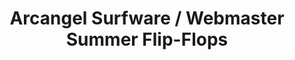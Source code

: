 ---
ee_id: '4386'
site: '1'
type: '2'
url: 2017-030-arcangel-surfware-webmaster-summer-flip-flops
title: Arcangel Surfware / Webmaster Summer Flip-Flops
year: '2017'
display_year: '2017'
medium: Flip-flop sandals
dims:
pitch:
ps:
live_url:
related: "[4385] [2017-029-arcangel-surfware-webmaster-summer-beach-towel] 2017-029
  Arcangel Surfware / Webmaster Summer Beach Towel"
youtube:
related_code:
imgs: as-ws-flip-flops-2017-030-database-ih--WtJY.jpg
subheading:
download:
add_credit: Olia Lialina
commission:
layout: things-i-made
---